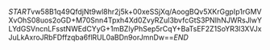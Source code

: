 $START$vw58B1q49QfdjNt9wl8hr2j5k+00xeSSjXq/AoogBQv5XKrGgpIp1rGMVXvOhS08uos2oGD+M70Snn4Tpxh4Xd0ZvyRZuI3bvfcGtS3PNIhNJWRsJlwYLYdGSVncnLFsstNWEdCYyG+1mBZlyPhSep5rCqY+BaTsEF2Z1SoYR3l3XVJxJuLkAxroJRbFDffzqba6flRUL0aBDn9orJmnDw==$END$